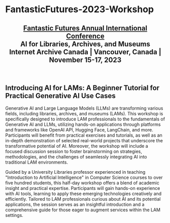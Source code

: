 # FantasticFutures-2023-Workshop

<center>
    <h2>
        <a href="https://ff2023.archive.org/">Fantastic Futures Annual International Conference</a> <br/>
        AI for Libraries, Archives, and Museums <br/>
        Internet Archive Canada | Vancouver, Canada | November 15-17, 2023
    </h2>
</center>

<br/>

## Introducing AI for LAMs: A Beginner Tutorial for Practical Generative AI Use Cases

Generative AI and Large Language Models (LLMs) are transforming various fields, including libraries, archives, and museums (LAMs). This workshop is specifically designed to introduce LAM professionals to the fundamentals of Generative AI and LLMs, utilizing hands-on applications through platforms and frameworks like OpenAI API, Hugging Face, LangChain, and more. Participants will benefit from practical exercises and tutorials, as well as an in-depth demonstration of selected real-world projects that underscore the transformative potential of AI. Moreover, the workshop will include a focused discussion session to foster brainstorming on strategies, methodologies, and the challenges of seamlessly integrating AI into traditional LAM environments.

Guided by a University Libraries professor experienced in teaching "Introduction to Artificial Intelligence" in Computer Science courses to over five hundred students, this half-day workshop offers a blend of academic insight and practical expertise. Participants will gain hands-on experience with AI tools, learning to apply these emerging technologies creatively and efficiently. Tailored to LAM professionals curious about AI and its potential applications, the session serves as an insightful introduction and a comprehensive guide for those eager to augment services within the LAM settings.


